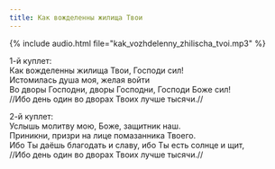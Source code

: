 ```yaml
---
title: Как вожделенны жилища Твои
---
```

{% include audio.html file="kak_vozhdelenny_zhilischa_tvoi.mp3" %}

1-й куплет:  
Как вожделенны жилища Твои, Господи сил!  
Истомилась душа моя, желая войти  
Во дворы Господни, дворы Господни, Господи Боже сил!  
//Ибо день один во дворах Твоих лучше тысячи.//

2-й куплет:  
Услышь молитву мою, Боже, защитник наш.  
Приникни, призри на лице помазанника Твоего.  
Ибо Ты даёшь благодать и славу, ибо Ты есть солнце и щит,  
//Ибо день один во дворах Твоих лучше тысячи.//
